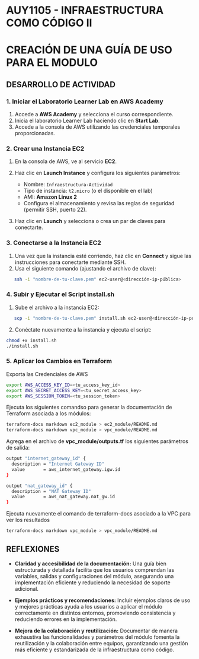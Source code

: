 # AUY1105 - INFRAESTRUCTURA COMO CÓDIGO II

# CREACIÓN DE UNA GUÍA DE USO PARA EL MODULO

## DESARROLLO DE ACTIVIDAD

### 1. Iniciar el Laboratorio Learner Lab en AWS Academy

1. Accede a **AWS Academy** y selecciona el curso correspondiente.  
2. Inicia el laboratorio Learner Lab haciendo clic en **Start Lab**.  
3. Accede a la consola de AWS utilizando las credenciales temporales proporcionadas.

### 2. Crear una Instancia EC2

1. En la consola de AWS, ve al servicio **EC2**.  
2. Haz clic en **Launch Instance** y configura los siguientes parámetros:
   - Nombre: `Infraestructura-Actividad`
   - Tipo de instancia: `t2.micro` (o el disponible en el lab)
   - AMI: **Amazon Linux 2**
   - Configura el almacenamiento y revisa las reglas de seguridad (permitir SSH, puerto 22).  

3. Haz clic en **Launch** y selecciona o crea un par de claves para conectarte.

### 3. Conectarse a la Instancia EC2

1. Una vez que la instancia esté corriendo, haz clic en **Connect** y sigue las instrucciones para conectarte mediante SSH.  
2. Usa el siguiente comando (ajustando el archivo de clave):

```bash
   ssh -i "nombre-de-tu-clave.pem" ec2-user@<dirección-ip-pública>
```

### 4. Subir y Ejecutar el Script install.sh

1. Sube el archivo a la instancia EC2:

```bash
   scp -i "nombre-de-tu-clave.pem" install.sh ec2-user@<dirección-ip-pública>:~
```

2. Conéctate nuevamente a la instancia y ejecuta el script:

```bash
chmod +x install.sh
./install.sh
```

### 5. Aplicar los Cambios en Terraform

Exporta las Credenciales de AWS 
```bash
export AWS_ACCESS_KEY_ID=<tu_access_key_id>
export AWS_SECRET_ACCESS_KEY=<tu_secret_access_key>
export AWS_SESSION_TOKEN=<tu_session_token>
```

Ejecuta los siguientes comandso para generar la documentación de Terraform asociada a los módulos:

```bash
terraform-docs markdown ec2_module > ec2_module/README.md
terraform-docs markdown vpc_module > vpc_module/README.md
```

Agrega en el archivo de **vpc_module/outputs.tf** los siguientes parámetros de salida:

```bash
output "internet_gateway_id" {
  description = "Internet Gateway ID"
  value       = aws_internet_gateway.igw.id
}

output "nat_gateway_id" {
  description = "NAT Gateway ID"
  value       = aws_nat_gateway.nat_gw.id
}
```

Ejecuta nuevamente el comando de terraform-docs asociado a la VPC para ver los resultados

```bash
terraform-docs markdown vpc_module > vpc_module/README.md
```

## REFLEXIONES

- **Claridad y accesibilidad de la documentación:** Una guía bien estructurada y detallada facilita que los usuarios comprendan las variables, salidas y configuraciones del módulo, asegurando una implementación eficiente y reduciendo la necesidad de soporte adicional.

- **Ejemplos prácticos y recomendaciones:** Incluir ejemplos claros de uso y mejores prácticas ayuda a los usuarios a aplicar el módulo correctamente en distintos entornos, promoviendo consistencia y reduciendo errores en la implementación.

- **Mejora de la colaboración y reutilización:** Documentar de manera exhaustiva las funcionalidades y parámetros del módulo fomenta la reutilización y la colaboración entre equipos, garantizando una gestión más eficiente y estandarizada de la infraestructura como código.